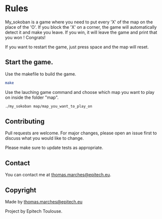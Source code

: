 # Rules

My_sokoban is a game where you need to put every 'X' of the map on the place of the 'O'. If you block the 'X' on a corner, the game will automatically detect it and make you leave. If you win, it will leave the game and print that you won ! Congrats!

If you want to restart the game, just press space and the map will reset.

## Start the game.

Use the makefile to build the game.

```bash
make
```

Use the lauching game command and choose which map you want to play on inside the folder "map".

```bash
./my_sokoban map/map_you_want_to_play_on
```

## Contributing
Pull requests are welcome. For major changes, please open an issue first to discuss what you would like to change.

Please make sure to update tests as appropriate.

## Contact

You can contact me at thomas.marches@epitech.eu.

## Copyright

Made by thomas.marches@epitech.eu

Project by Epitech Toulouse.